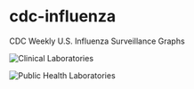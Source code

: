 # cdc-influenza
CDC Weekly U.S. Influenza Surveillance Graphs

![Clinical Laboratories](https://www.cdc.gov/flu/weekly/WeeklyArchives2022-2023/images/WHONPHL43_small.gif?raw=true)

![Public Health Laboratories](https://www.cdc.gov/flu/weekly/weeklyarchives2022-2023/images/WHOPHL43_small.gif?raw=true)
        